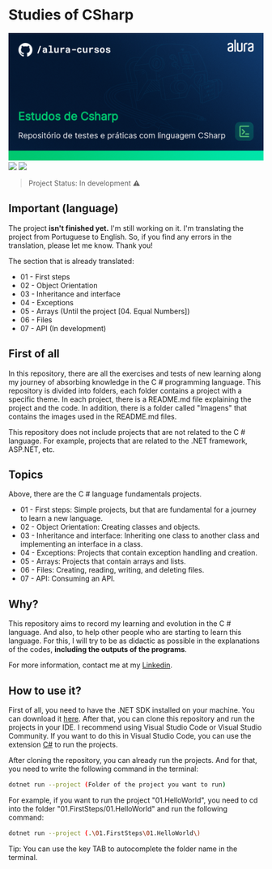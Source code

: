 # Studies of CSharp
<img src="/Image/thumbnail-Estudos-de-Csharp.png" alt="CSharp"/>
<img src="https://img.shields.io/badge/dotnet_version-7.0.305-green">
<img src="https://img.shields.io/badge/Language-English-red">

> Project Status: In development :warning:

## Important (language)
The project <b>isn't finished yet.</b> I'm still working on it. I'm translating the project from Portuguese to English. So, if you find any errors in the translation, please let me know. Thank you!

The section that is already translated:
- 01 - First steps
- 02 - Object Orientation
- 03 - Inheritance and interface
- 04 - Exceptions 
- 05 - Arrays (Until the project [04. Equal Numbers])
- 06 - Files
- 07 - API (In development)

## First of all
In this repository, there are all the exercises and tests of new learning along my journey of absorbing knowledge in the C # programming language. This repository is divided into folders, each folder contains a project with a specific theme. In each project, there is a README.md file explaining the project and the code. In addition, there is a folder called "Imagens" that contains the images used in the README.md files. 

This repository does not include projects that are not related to the C # language. For example, projects that are related to the .NET framework, ASP.NET, etc.

## Topics

Above, there are the C # language fundamentals projects. 

- 01 - First steps: Simple projects, but that are fundamental for a journey to learn a new language.
- 02 - Object Orientation: Creating classes and objects. 
- 03 - Inheritance and interface: Inheriting one class to another class and implementing an interface in a class.
- 04 - Exceptions: Projects that contain exception handling and creation.
- 05 - Arrays: Projects that contain arrays and lists.
- 06 - Files: Creating, reading, writing, and deleting files.
- 07 - API: Consuming an API.

## Why?

This repository aims to record my learning and evolution in the C # language. And also, to help other people who are starting to learn this language. For this, I will try to be as didactic as possible in the explanations of the codes, <b>including the outputs of the programs</b>. 

For more information, contact me at my <a href="https://www.linkedin.com/in/victor-martins-3565a4268/">Linkedin</a>.

## How to use it?

First of all, you need to have the .NET SDK installed on your machine. You can download it <a href="https://dotnet.microsoft.com/download/dotnet/5.0">here</a>. After that, you can clone this repository and run the projects in your IDE. I recommend using Visual Studio Code or Visual Studio Community.
If you want to do this in Visual Studio Code, you can use the extension <a href="https://marketplace.visualstudio.com/items?itemName=ms-dotnettools.csharp">C#</a> to run the projects.

After cloning the repository, you can already run the projects. And for that, you need to write the following command in the terminal:

```bash
dotnet run --project (Folder of the project you want to run)
```

For example, if you want to run the project "01.HelloWorld", you need to cd into the folder "01.FirstSteps/01.HelloWorld" and run the following command:

```bash
dotnet run --project (.\01.FirstSteps\01.HelloWorld\)
```

Tip: You can use the key TAB to autocomplete the folder name in the terminal.


